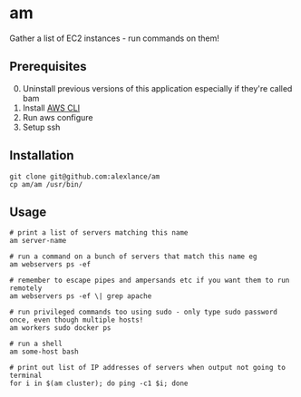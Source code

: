 am
==

Gather a list of EC2 instances - run commands on them!

Prerequisites
-------------

0. Uninstall previous versions of this application especially if they're called bam
1. Install [AWS CLI](https://github.com/aws/aws-cli)
2. Run aws configure
3. Setup ssh

Installation
------------

    git clone git@github.com:alexlance/am
    cp am/am /usr/bin/

Usage
-----

    # print a list of servers matching this name
    am server-name

    # run a command on a bunch of servers that match this name eg
    am webservers ps -ef

    # remember to escape pipes and ampersands etc if you want them to run remotely
    am webservers ps -ef \| grep apache

    # run privileged commands too using sudo - only type sudo password once, even though multiple hosts!
    am workers sudo docker ps

    # run a shell
    am some-host bash

    # print out list of IP addresses of servers when output not going to terminal
    for i in $(am cluster); do ping -c1 $i; done
